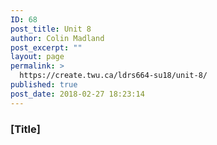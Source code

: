 ```yaml
---
ID: 68
post_title: Unit 8
author: Colin Madland
post_excerpt: ""
layout: page
permalink: >
  https://create.twu.ca/ldrs664-su18/unit-8/
published: true
post_date: 2018-02-27 18:23:14
---
```

### [Title]